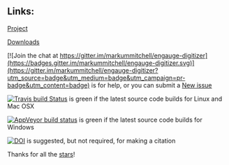 Links:
------

[Project](http://markummitchell.github.io/engauge-digitizer)

[Downloads](https://github.com/markummitchell/engauge-digitizer/releases/latest)

[![Join the chat at https://gitter.im/markummitchell/engauge-digitizer](https://badges.gitter.im/markummitchell/engauge-digitizer.svg)](https://gitter.im/markummitchell/engauge-digitizer?utm_source=badge&utm_medium=badge&utm_campaign=pr-badge&utm_content=badge) is for help, or you can submit a [New issue](https://github.com/markummitchell/engauge-digitizer/issues)

[![Travis build Status](https://travis-ci.org/markummitchell/engauge-digitizer.svg?branch=master)](https://travis-ci.org/markummitchell/engauge-digitizer) is green if the latest source code builds for Linux and Mac OSX 

[![AppVeyor build status](https://ci.appveyor.com/api/projects/status/1o7p8iu8qxq0p7ri/branch/master?svg=true)](https://ci.appveyor.com/project/markummitchell/engauge-digitizer/branch/master) is green if the latest source code builds for Windows

[![DOI](https://zenodo.org/badge/26443394.svg)](https://zenodo.org/badge/latestdoi/26443394) is suggested, but not required, for making a citation

Thanks for all the [stars](https://github.com/markummitchell/engauge-digitizer/stargazers)!